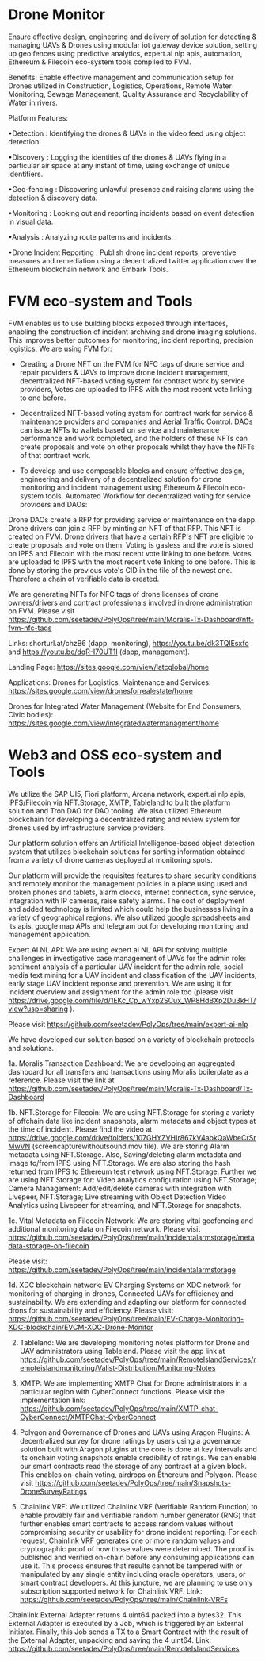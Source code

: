# Drone Monitor

Ensure effective design, engineering and delivery of solution for detecting & managing UAVs & Drones using modular iot gateway device solution, setting up geo fences using predictive analytics, expert.ai nlp apis, automation, Ethereum & Filecoin eco-system tools compiled to FVM.

Benefits: Enable effective management and communication setup for Drones utilized in Construction, Logistics, Operations, Remote Water Monitoring, Sewage Management, Quality Assurance and Recyclability of Water in rivers.

Platform Features:

•Detection : Identifying the drones & UAVs in the video feed using object detection.

•Discovery : Logging the identities of the drones & UAVs flying in a particular air space at any instant of time, using exchange of unique identifiers.

•Geo-fencing : Discovering unlawful presence and raising alarms using the detection & discovery data.

•Monitoring : Looking out and reporting incidents based on event detection in visual data.

•Analysis : Analyzing route patterns and incidents.

•Drone Incident Reporting : Publish drone incident reports, preventive measures and remediation using a decentralized twitter application over the Ethereum blockchain network and Embark Tools.

# FVM eco-system and Tools

FVM enables us to use building blocks exposed through interfaces, enabling the construction of incident archiving and drone imaging solutions. This improves better outcomes for monitoring, incident reporting, precision logistics. We are using FVM for:

- Creating a Drone NFT on the FVM for NFC tags of drone service and repair providers & UAVs to improve drone incident management, decentralized NFT-based voting system for contract work by service providers, Votes are uploaded to IPFS with the most recent vote linking to one before. 

- Decentralized NFT-based voting system for contract work for service & maintenance providers and companies and Aerial Traffic Control. DAOs can issue NFTs to wallets based on service and maintenance performance and work completed, and the holders of these NFTs can create proposals and vote on other proposals whilst they have the NFTs of that contract work. 

- To develop and use composable blocks and ensure effective design, engineering and delivery of a decentralized solution for drone monitoring and incident management using Ethereum & Filecoin eco-system tools. Automated Workflow for decentralized voting for service providers and DAOs:

Drone DAOs create a RFP for providing service or maintenance on the dapp.
Drone drivers can join a RFP by minting an NFT of that RFP. This NFT is created on FVM.
Drone drivers that have a certain RFP's NFT are eligible to create proposals and vote on them.
Voting is gasless and the vote is stored on IPFS and Filecoin with the most recent vote linking to one before.
Votes are uploaded to IPFS with the most recent vote linking to one before. This is done by storing the previous vote's CID in the file of the newest one. Therefore a chain of verifiable data is created. 

We are generating NFTs for NFC tags of drone licenses of drone owners/drivers and contract professionals involved in drone administration on FVM. Please visit https://github.com/seetadev/PolyOps/tree/main/Moralis-Tx-Dashboard/nft-fvm-nfc-tags

Links: shorturl.at/chzB6 (dapp, monitoring), https://youtu.be/dk3TQlEsxfo and https://youtu.be/dqR-I70UT1I (dapp, management).

Landing Page: https://sites.google.com/view/latcglobal/home

Applications: Drones for Logistics, Maintenance and Services: https://sites.google.com/view/dronesforrealestate/home

Drones for Integrated Water Management (Website for End Consumers, Civic bodies): https://sites.google.com/view/integratedwatermanagment/home


# Web3 and OSS eco-system and Tools

We utilize the SAP UI5, Fiori platform, Arcana network, expert.ai nlp apis, IPFS/Filecoin via NFT.Storage, XMTP, Tableland to built the platform solution and Tron DAO for DAO tooling. We also utilized Ethereum blockchain for developing a decentralized rating and review system for drones used by infrastructure service providers. 

Our platform solution offers an Artificial Intelligence-based object detection system that utilizes blockchain solutions for sorting information obtained from a variety of drone cameras deployed at monitoring spots.

Our platform will provide the requisites features to share security conditions and remotely monitor the management policies in a place using used and broken phones and tablets, alarm clocks, internet connection, sync service, integration with IP cameras, raise safety alarms. The cost of deployment and added technology is limited which could help the businesses living in a variety of geographical regions. We also utilized google spreadsheets and its apis, google map APIs and telegram bot for developing monitoring and management application.

Expert.AI NL API: We are using expert.ai NL API for solving multiple challenges in investigative case management of UAVs for the admin role: sentiment analysis of a particular UAV incident for the admin role, social media text mining for a UAV incident and classification of the UAV incidents, early stage UAV incident reponse and prevention. We are using it for incident overview and assignment for the admin role too (please visit https://drive.google.com/file/d/1EKc_Cp_wYxp2SCux_WP8HdBXp2Du3kHT/view?usp=sharing ).

Please visit https://github.com/seetadev/PolyOps/tree/main/expert-ai-nlp

We have developed our solution based on a variety of blockchain protocols and solutions.

1a. Moralis Transaction Dashboard: We are developing an aggregated dashboard for all transfers and transactions using Moralis boilerplate as a reference.
Please visit the link at https://github.com/seetadev/PolyOps/tree/main/Moralis-Tx-Dashboard/Tx-Dashboard

1b. NFT.Storage for Filecoin: We are using NFT.Storage for storing a variety of offchain data like incident snapshots, alarm metadata and object types at the time of incident. Please find the video at https://drive.google.com/drive/folders/107GHYZVHIr867kV4abkQaWbeCrSrMwVN (screencapturewithoutsound.mov file). We are storing Alarm metadata using NFT.Storage. Also, Saving/deleting alarm metadata and image to/from IPFS using NFT.Storage. We are also storing the hash returned from IPFS to Ethereum test network using NFT.Storage. Further we are using NFT.Storage for: Video analytics configuration using NFT.Storage; Camera Management: Add/edit/delete cameras with integration with Livepeer, NFT.Storage; Live streaming with Object Detection Video Analytics using Livepeer for streaming, and NFT.Storage for snapshots.

1c. Vital Metadata on Filecoin Network: We are storing vital geofencing and additional monitoring data on Filecoin network. Please visit https://github.com/seetadev/PolyOps/tree/main/incidentalarmstorage/metadata-storage-on-filecoin 

Please visit: https://github.com/seetadev/PolyOps/tree/main/incidentalarmstorage

1d. XDC blockchain network: EV Charging Systems on XDC network for monitoring of charging in drones, Connected UAVs for efficiency and sustainability. We are extending and adapting our platform for connected drons for sustainability and efficiency. Please visit: https://github.com/seetadev/PolyOps/tree/main/EV-Charge-Monitoring-XDC-blockchain/EVCM-XDC-Drone-Monitor


2. Tableland: We are developing monitoring notes platform for Drone and UAV administrators using Tableland. Please visit the app link at https://github.com/seetadev/PolyOps/tree/main/RemoteIslandServices/remoteislandmonitoring/Valist-Distribution/Monitoring-Notes

3. XMTP: We are implementing XMTP Chat for Drone administrators in a particular region with CyberConnect functions. Please visit the implementation link: https://github.com/seetadev/PolyOps/tree/main/XMTP-chat-CyberConnect/XMTPChat-CyberConnect

4. Polygon and Governance of Drones and UAVs using Aragon Plugins: A decentralized survey for drone ratings by users using a governance solution built with Aragon plugins at the core is done at key intervals and its onchain voting snapshots enable credibility of ratings. We can enable our smart contracts read the storage of any contract at a given block. This enables on-chain voting, airdrops on Ethereum and Polygon. Please visit https://github.com/seetadev/PolyOps/tree/main/Snapshots-DroneSurveyRatings

5. Chainlink VRF: We utilized Chainlink VRF (Verifiable Random Function) to enable provably fair and verifiable random number generator (RNG) that further enables smart contracts to access random values without compromising security or usability for drone incident reporting. For each request, Chainlink VRF generates one or more random values and cryptographic proof of how those values were determined. The proof is published and verified on-chain before any consuming applications can use it. This process ensures that results cannot be tampered with or manipulated by any single entity including oracle operators, users, or smart contract developers. At this juncture, we are planning to use only subscription supported network for Chainlink VRF. Link: https://github.com/seetadev/PolyOps/tree/main/Chainlink-VRFs

Chainlink External Adapter returns 4 uint64 packed into a bytes32. This External Adapter is executed by a Job, which is triggered by an External Initiator. Finally, this Job sends a TX to a Smart Contract with the result of the External Adapter, unpacking and saving the 4 uint64. Link: https://github.com/seetadev/PolyOps/tree/main/RemoteIslandServices
